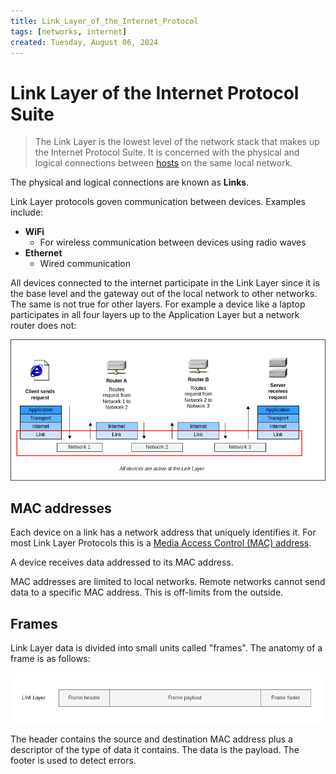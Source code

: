 ```yaml
---
title: Link_Layer_of_the_Internet_Protocol
tags: [networks, internet]
created: Tuesday, August 06, 2024
---
```


# Link Layer of the Internet Protocol Suite

> The Link Layer is the lowest level of the network stack that makes up the
> Internet Protocol Suite. It is concerned with the physical and logical
> connections between [hosts](./Network_hosts.md) on the same local network.

The physical and logical connections are known as **Links**.

Link Layer protocols goven communication between devices. Examples include:

- **WiFi**
  - For wireless communication between devices using radio waves
- **Ethernet**
  - Wired communication

All devices connected to the internet participate in the Link Layer since it is
the base level and the gateway out of the local network to other networks. The
same is not true for other layers. For example a device like a laptop
participates in all four layers up to the Application Layer but a network router
does not:

![Link Layer diagram](../img/link-layer-internet-diagram.png)

## MAC addresses

Each device on a link has a network address that uniquely identifies it. For
most Link Layer Protocols this is a
[Media Access Control (MAC) address](MAC_addresses.md).

A device receives data addressed to its MAC address.

MAC addresses are limited to local networks. Remote networks cannot send data to
a specific MAC address. This is off-limits from the outside.

## Frames

Link Layer data is divided into small units called "frames". The anatomy of a
frame is as follows:

![Link Layer frame](../img/link-layer-frame-revised.png)

The header contains the source and destination MAC address plus a descriptor of
the type of data it contains. The data is the payload. The footer is used to
detect errors.
